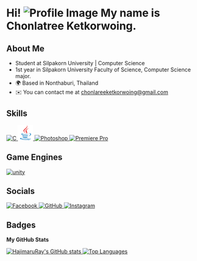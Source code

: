 # Hi! ![Profile Image](https://user-images.githubusercontent.com/18350557/176309783-0785949b-9127-417c-8b55-ab5a4333674e.gif) My name is Chonlatree Ketkorwoing.

## About Me

- Student at Silpakorn University | Computer Science
- 1st year in Silpakorn University Faculty of Science, Computer Science major.
- 🌍 Based in Nonthaburi, Thailand
- ✉️ You can contact me at [chonlareeketkorwoing@gmail.com](mailto:chonlareeketkorwoing@gmail.com)

## Skills

<p align="left">
    <a href="https://docs.microsoft.com/en-us/cpp/?view=msvc-170" target="_blank" rel="noreferrer">
        <img src="https://raw.githubusercontent.com/danielcranney/readme-generator/main/public/icons/skills/c-colored.svg" width="36" height="36" alt="C" />
    </a>
    <a href="https://www.java.com" target="_blank" rel="noreferrer">
        <img src="https://raw.githubusercontent.com/devicons/devicon/master/icons/java/java-original.svg" alt="Java" width="40" height="40"/>
    </a>
    <a href="https://www.adobe.com/uk/products/photoshop.html" target="_blank" rel="noreferrer">
        <img src="https://logowik.com/content/uploads/images/adobe-photoshop-cc3131.jpg" width="36" height="36" alt="Photoshop" />
    </a>
    <a href="https://www.adobe.com/uk/products/premiere.html" target="_blank" rel="noreferrer">
        <img src="https://brandlogos.net/wp-content/uploads/2022/04/adobe_premiere_pro-logo-brandlogos.net_.png" width="36" height="36" alt="Premiere Pro" />
    </a>
</p>

## Game Engines

<p align="left"> 
    <a href="https://unity.com/" target="_blank" rel="noreferrer"> 
    <img src="https://files.rubixdev.de/logos/unity.svg" alt="unity" width="40" height="40"/>
    </a> 
</p>


## Socials

<p align="left">
    <a href="https://www.facebook.com/hajimaruray.n" target="_blank" rel="noreferrer">
        <img src="https://raw.githubusercontent.com/danielcranney/readme-generator/main/public/icons/socials/facebook.svg" width="32" height="32" alt="Facebook" />
    </a>
    <a href="https://www.github.com/HajimaruRay" target="_blank" rel="noreferrer">
        <img src="https://www.iconsdb.com/icons/preview/white/github-11-xxl.png" width="32" height="32" alt="GitHub" />
    </a>
    <a href="http://www.instagram.com/hajimaruray.n" target="_blank" rel="noreferrer">
        <img src="https://raw.githubusercontent.com/danielcranney/readme-generator/main/public/icons/socials/instagram.svg" width="32" height="32" alt="Instagram" />
    </a>
</p>

## Badges

**My GitHub Stats**

<a href="http://www.github.com/HajimaruRay">
    <img src="https://github-readme-stats.vercel.app/api?username=HajimaruRay&show_icons=true&hide=&count_private=true&title_color=0891b2&text_color=ffffff&icon_color=0891b2&bg_color=1c1917&hide_border=true&show_icons=true" alt="HajimaruRay's GitHub stats" />
</a>

<a href="https://github.com/HajimaruRay" align="left">
    <img src="https://github-readme-stats.vercel.app/api/top-langs/?username=HajimaruRay&langs_count=10&title_color=0891b2&text_color=ffffff&icon_color=0891b2&bg_color=1c1917&hide_border=true&locale=en&custom_title=Top%20Languages" alt="Top Languages" />
</a>
